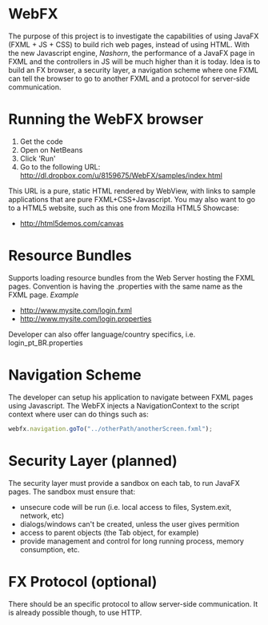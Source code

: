 WebFX
=====
The purpose of this project is to investigate the capabilities of using JavaFX (FXML + JS + CSS) to build rich web pages, instead of using HTML.
With the new Javascript engine, *Nashorn*, the performance of a JavaFX page in FXML and the controllers in JS will be much higher than it is today.
Idea is to build an FX browser, a security layer, a navigation scheme where one FXML can tell the browser to go to another FXML and a protocol for server-side communication.

Running the WebFX browser
=====
1. Get the code
2. Open on NetBeans
3. Click 'Run'
4. Go to the following URL: http://dl.dropbox.com/u/8159675/WebFX/samples/index.html

This URL is a pure, static HTML rendered by WebView, with links to sample applications that are pure FXML+CSS+Javascript.
You may also want to go to a HTML5 website, such as this one from Mozilla HTML5 Showcase:

- http://html5demos.com/canvas

Resource Bundles
=====
Supports loading resource bundles from the Web Server hosting the FXML pages. Convention is having the .properties with the same name as the FXML page.
*Example*
- http://www.mysite.com/login.fxml
- http://www.mysite.com/login.properties

Developer can also offer language/country specifics, i.e. login_pt_BR.properties

Navigation Scheme
=====
The developer can setup his application to navigate between FXML pages using Javascript. The WebFX injects a NavigationContext to the script context where user can do things such as: 
```javascript
webfx.navigation.goTo("../otherPath/anotherScreen.fxml");
```

Security Layer (planned)
=====
The security layer must provide a sandbox on each tab, to run JavaFX pages. The sandbox must ensure that:
- unsecure code will be run (i.e. local access to files, System.exit, network, etc)
- dialogs/windows can't be created, unless the user gives permition
- access to parent objects (the Tab object, for example)
- provide management and control for long running process, memory consumption, etc.

FX Protocol (optional)
=====
There should be an specific protocol to allow server-side communication. It is already possible though, to use HTTP.

